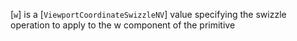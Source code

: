 [`w`] is a [`ViewportCoordinateSwizzleNV`] value specifying the
swizzle operation to apply to the w component of the primitive
